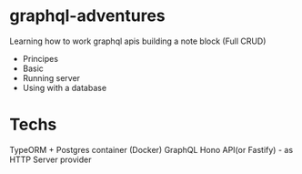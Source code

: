 # graphql-adventures
Learning how to work graphql apis building a note block (Full CRUD)

- Principes
- Basic
- Running server
- Using with a database

# Techs
TypeORM + Postgres container (Docker)
GraphQL
Hono API(or Fastify) - as HTTP Server provider
